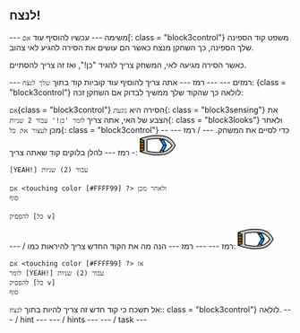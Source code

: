 ## לנצח!

\--- משימה \--- עכשיו להוסיף עוד `אם`[: class = "block3control"} משפט קוד הספינה שלך הספינה, כך השחקן מנצח כאשר הם עושים את הסירה להגיע לאי צהוב.

כאשר הסירה מגיעה לאי, המשחק צריך להגיד "כן!", ואז זה צריך להסתיים.

\--- רמזים \--- \--- רמז \--- אתה צריך להוסיף עוד קוביות קוד בתוך `שלך לנצח`: {class = "block3control"} לולאה כך שהקוד שלך ממשיך לבדוק אם השחקן זכה:

`אם`{class = "block3control"} הסירה היא `נוגעת`{: class = "block3sensing"} את הצבע של האי, אתה צריך `לומר 'כן!' עבור 2 שניות`{: class = "block3looks"} ולאחר מכן `לעצור את כל`{: class = "block3control"} כדי לסיים את המשחק. \--- / רמז \--- \--- רמז \--- להלן בלוקים קוד שאתה צריך: ![סירה](images/boat_resize.png)

```blocks3
[YEAH!] עבור (2) שניות

אם <touching color [#FFFF99] ?> ולאחר מכן
סוף

להפסיק [כל v]

```

\--- / רמז \--- \--- רמז \--- הנה מה את הקוד החדש צריך להיראות כמו: ![סירה](images/boat_resize.png)

```blocks3
אם <touching color [#FFFF99] ?> אז
לומר [YEAH!] עבור (2) שניות
להפסיק [כל v]
סוף
```

אל תשכח כי קוד חדש זה צריך להיות בתוך `לנצח`:: class = "block3control"} לולאה. \--- / hint \--- \--- / hints \--- \--- / task \---